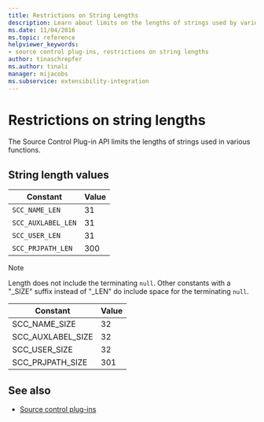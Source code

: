 ```yaml
---
title: Restrictions on String Lengths
description: Learn about limits on the lengths of strings used by various functions imposed by the Source Control Plug-in API.
ms.date: 11/04/2016
ms.topic: reference
helpviewer_keywords:
- source control plug-ins, restrictions on string lengths
author: tinaschrepfer
ms.author: tinali
manager: mijacobs
ms.subservice: extensibility-integration
---
```

# Restrictions on string lengths

The Source Control Plug-in API limits the lengths of strings used in various functions.

## String length values

|Constant|Value|
|--------------|-----------|
|`SCC_NAME_LEN`|31|
|`SCC_AUXLABEL_LEN`|31|
|`SCC_USER_LEN`|31|
|`SCC_PRJPATH_LEN`|300|

> [!NOTE]
> Length does not include the terminating `null`. Other constants with a "_SIZE" suffix instead of "_LEN" do include space for the terminating `null`.

|Constant|Value|
|--------------|-----------|
|SCC_NAME_SIZE|32|
|SCC_AUXLABEL_SIZE|32|
|SCC_USER_SIZE|32|
|SCC_PRJPATH_SIZE|301|

## See also
- [Source control plug-ins](../extensibility/source-control-plug-ins.md)
